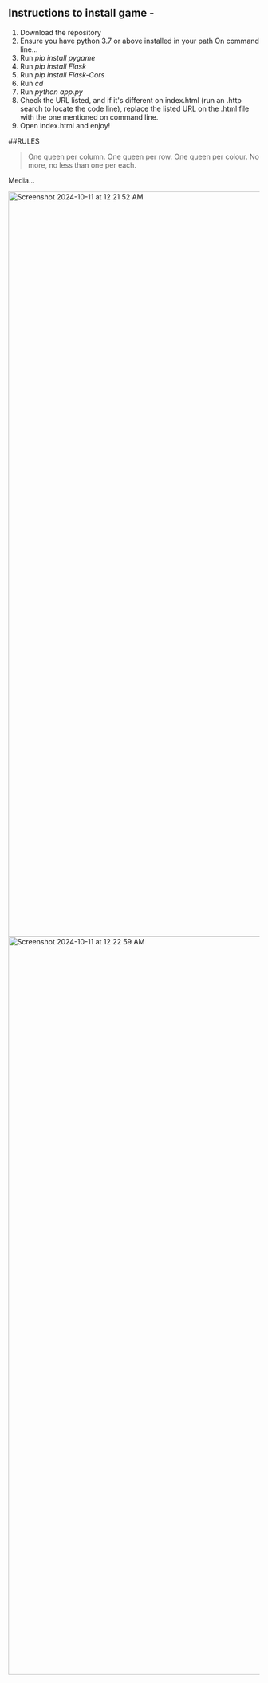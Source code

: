 
## Instructions to install game - 

1) Download the repository
2) Ensure you have python 3.7 or above installed in your path
On command line...
3) Run *pip install pygame* 
4) Run *pip install Flask* 
5) Run *pip install Flask-Cors* 
6) Run *cd <path to downloaded repository>* 
7) Run *python app.py* 
8) Check the URL listed, and if it's different on index.html (run an .http search to locate the code line), replace the listed URL on the .html file with the one mentioned on command line.
9) Open index.html and enjoy!

##RULES 

> One queen per column.
> One queen per row.
> One queen per colour.
> No more, no less than one per each.

Media...

<img width="1494" alt="Screenshot 2024-10-11 at 12 21 52 AM" src="https://github.com/user-attachments/assets/51db7073-6da6-40a2-b61a-67088e393d28">

<img width="1481" alt="Screenshot 2024-10-11 at 12 22 59 AM" src="https://github.com/user-attachments/assets/7fd3a6ea-4a92-49f9-be5b-bd7e0b5250aa">


